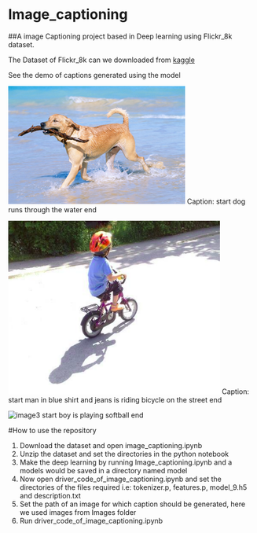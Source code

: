 # Image_captioning
##A image Captioning project based in Deep learning using Flickr_8k dataset.


The Dataset of Flickr_8k can we downloaded from [kaggle](:https://www.kaggle.com/adityajn105/flickr8k)

See the demo of captions generated using the model


![image1](/images/beach.jpg)
Caption: start dog runs through the water end

![image2](/images/child.png)
Caption: start man in blue shirt and jeans is riding bicycle on the street end

![image3](/image/image.jpg)
start boy is playing softball end



#How to use the repository

1. Download the dataset and open image_captioning.ipynb
2. Unzip the dataset and set the directories in the python notebook
3. Make the deep learning by running Image_captioning.ipynb and a models would be saved in a directory named model
4. Now open driver_code_of_image_captioning.ipynb and set the directories of the files required i.e: tokenizer.p, features.p, model_9.h5 and description.txt
5. Set the path of an image for which caption should be generated, here we used images from Images folder
6. Run driver_code_of_image_captioning.ipynb
